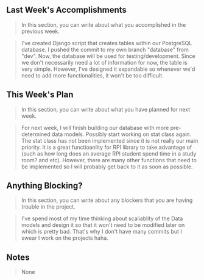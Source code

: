 ## Last Week's Accomplishments

> In this section, you can write about what you accomplished in the previous week.

> I've created Django script that creates tables within our PostgreSQL database. I pushed the commit to my own branch "database" from "dev". Now, the database will be used for testing/development. Since we don't necessarily need a lot of information for now, the table is very simple. However, I've designed it expandable so whenever we'd need to add more functionalities, it won't be too difficult.

## This Week's Plan

> In this section, you can write about what you have planned for next week.

> For next week, I will finish building our database with more pre-determined data models. Possibly start working on stat class again. The stat class has not been implemented since it is not really our main priority. It is a great functioanlity for RPI library to take advantage of (such as how long does an average RPI student spend time in a study room? and etc). However, there are many other functions that need to be implemented so I will probably get back to it as soon as possible.

## Anything Blocking?

> In this section, you can write about any blockers that you are having trouble in the project.

> I've spend most of my time thinking about scaliablity of the Data models and design it so that it won't need to be modified later on which is pretty bad. That's why I don't have many commits but I swear I work on the projects haha.

## Notes

> None
